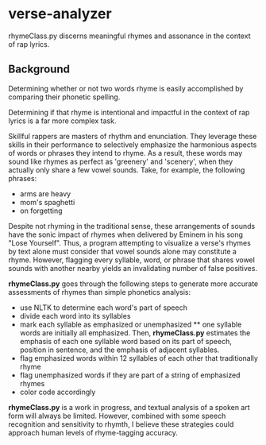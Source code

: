 # verse-analyzer

rhymeClass.py discerns meaningful rhymes and assonance in the context of rap lyrics.

## Background

Determining whether or not two words rhyme is easily accomplished by comparing their phonetic spelling.

Determining if that rhyme is intentional and impactful in the context of rap lyrics is a far more complex task.

Skillful rappers are masters of rhythm and enunciation. They leverage these skills in their performance to selectively emphasize the harmonious aspects of words or phrases they intend to rhyme. As a result, these words may sound like rhymes as perfect as 'greenery' and 'scenery', when they actually only share a few vowel sounds. Take, for example, the following phrases:
* arms are heavy
* mom's spaghetti
* on forgetting

Despite not rhyming in the traditional sense, these arrangements of sounds have the sonic impact of rhymes when delivered by Eminem in his song "Lose Yourself". Thus, a program attempting to visualize a verse's rhymes by text alone must consider that vowel sounds alone may constitute a rhyme. However, flagging every syllable, word, or phrase that shares vowel sounds with another nearby yields an invalidating number of false positives.

**rhymeClass.py** goes through the following steps to generate more accurate assessments of rhymes than simple phonetics analysis:

* use NLTK to determine each word's part of speech
* divide each word into its syllables
* mark each syllable as emphasized or unemphasized
** one syllable words are initially all emphasized. Then, **rhymeClass.py** estimates the emphasis of each one syllable word based on its part of speech, position in sentence, and the emphasis of adjacent syllables.
* flag emphasized words within 12 syllables of each other that traditionally rhyme
* flag unemphasized words if they are part of a string of emphasized rhymes
* color code accordingly

**rhymeClass.py** is a work in progress, and textual analysis of a spoken art form will always be limited. However, combined with some speech recognition and sensitivity to rhymth, I believe these strategies could approach human levels of rhyme-tagging accuracy.
